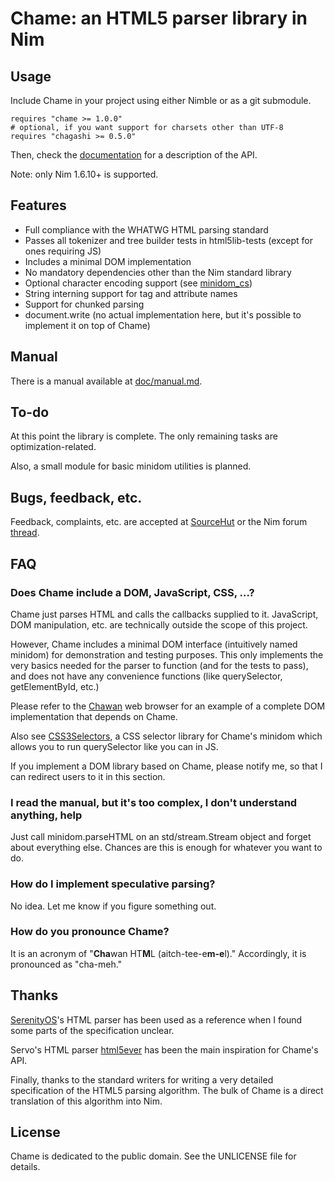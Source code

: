 # Chame: an HTML5 parser library in Nim

## Usage

Include Chame in your project using either Nimble or as a git submodule.

```
requires "chame >= 1.0.0"
# optional, if you want support for charsets other than UTF-8
requires "chagashi >= 0.5.0"
```

Then, check the [documentation](https://chawan.net/doc/chame/) for a
description of the API.

Note: only Nim 1.6.10+ is supported.

## Features

* Full compliance with the WHATWG HTML parsing standard
* Passes all tokenizer and tree builder tests in html5lib-tests (except for ones
  requiring JS)
* Includes a minimal DOM implementation
* No mandatory dependencies other than the Nim standard library
* Optional character encoding support (see [minidom_cs](chame/minidom_cs.nim))
* String interning support for tag and attribute names
* Support for chunked parsing
* document.write (no actual implementation here, but it's possible to implement
  it on top of Chame)

## Manual

There is a manual available at [doc/manual.md](doc/manual.md).

## To-do

At this point the library is complete. The only remaining tasks are
optimization-related.

Also, a small module for basic minidom utilities is planned.

## Bugs, feedback, etc.

Feedback, complaints, etc. are accepted at
[SourceHut](https://todo.sr.ht/~bptato/chawan) or the Nim forum
[thread](https://forum.nim-lang.org/t/10963).

## FAQ

### Does Chame include a DOM, JavaScript, CSS, ...?

Chame just parses HTML and calls the callbacks supplied to it. JavaScript,
DOM manipulation, etc. are technically outside the scope of this project.

However, Chame includes a minimal DOM interface (intuitively named minidom)
for demonstration and testing purposes. This only implements the very basics
needed for the parser to function (and for the tests to pass), and does not
have any convenience functions (like querySelector, getElementById, etc.)

Please refer to the [Chawan](https://sr.ht/~bptato/chawan/) web browser for
an example of a complete DOM implementation that depends on Chame.

Also see [CSS3Selectors](https://github.com/Niminem/CSS3Selectors/), a CSS
selector library for Chame's minidom which allows you to run querySelector
like you can in JS.

If you implement a DOM library based on Chame, please notify me, so that I
can redirect users to it in this section.

### I read the manual, but it's too complex, I don't understand anything, help

Just call minidom.parseHTML on an std/stream.Stream object and forget about
everything else. Chances are this is enough for whatever you want to do.

### How do I implement speculative parsing?

No idea. Let me know if you figure something out.

### How do you pronounce Chame?

It is an acronym of "**Cha**wan HT**M**L (aitch-tee-e**m-e**l)." Accordingly, it is
pronounced as "cha-meh."

## Thanks

[SerenityOS](https://serenityos.org/)'s HTML parser has been used as a
reference when I found some parts of the specification unclear.

Servo's HTML parser [html5ever](https://github.com/servo/html5ever) has been
the main inspiration for Chame's API.

Finally, thanks to the standard writers for writing a very detailed
specification of the HTML5 parsing algorithm. The bulk of Chame is a direct
translation of this algorithm into Nim.

## License

Chame is dedicated to the public domain. See the UNLICENSE file for details.
